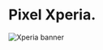 # Pixel Xperia. #

![Xperia banner](https://upload.wikimedia.org/wikipedia/commons/thumb/9/9f/Xperia_Logo.svg/1280px-Xperia_Logo.svg.png)

